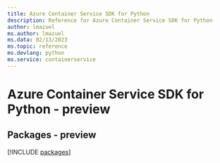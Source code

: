 ```yaml
---
title: Azure Container Service SDK for Python
description: Reference for Azure Container Service SDK for Python
author: lmazuel
ms.author: lmazuel
ms.data: 02/13/2023
ms.topic: reference
ms.devlang: python
ms.service: containerservice
---
```

# Azure Container Service SDK for Python - preview
## Packages - preview
[!INCLUDE [packages](container-service-index.md)]